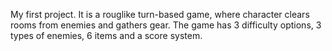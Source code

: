My first project. It is a rouglike turn-based game, where character clears rooms from enemies and gathers gear. The game has 3 difficulty options, 3 types of enemies, 6 items and a score system.
